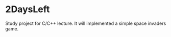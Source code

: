 2DaysLeft
=========

Study project for C/C++ lecture. It will implemented a simple space invaders game.
